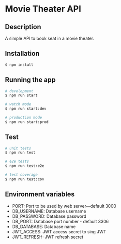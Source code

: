 # Movie Theater API

## Description

A simple API to book seat in a movie theater.

## Installation

```bash
$ npm install
```

## Running the app

```bash
# development
$ npm run start

# watch mode
$ npm run start:dev

# production mode
$ npm run start:prod
```

## Test

```bash
# unit tests
$ npm run test

# e2e tests
$ npm run test:e2e

# test coverage
$ npm run test:cov
```

## Environment variables
 - PORT: Port to be used by web server—default 3000
 - DB_USERNAME: Database username
 - DB_PASSWORD: Database password
 - DB_PORT: Database port number - default 3306
 - DB_DATABASE: Database name
 - JWT_ACCESS: JWT access secret to sing JWT
 - JWT_REFRESH: JWT refresh secret
